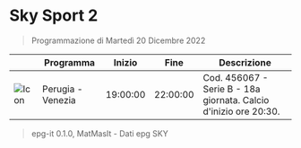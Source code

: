 # Sky Sport 2
> Programmazione di Martedì 20 Dicembre 2022

||Programma|Inizio|Fine|Descrizione|
|---|---|---|---|---|
|![Icon](https://guidatv.sky.it/uuid/680ac203-d14c-4338-9d2d-5d2ac875bf48/cover?md5ChecksumParam=0d52c0ddb6585817f001a78bef9642c2)|Perugia - Venezia|19:00:00|22:00:00|Cod. 456067 - Serie B - 18a giornata. Calcio d&#039;inizio ore 20:30.



 > epg-it 0.1.0, MatMasIt - Dati epg SKY